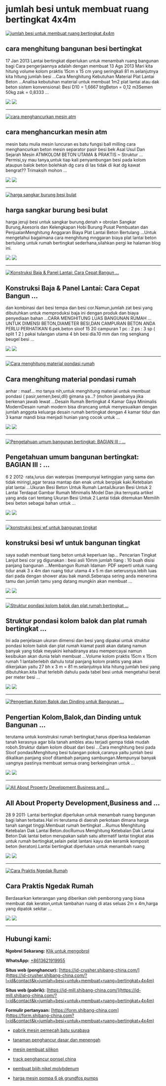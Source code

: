 # jumlah besi untuk membuat ruang bertingkat 4x4m

<a href="https://swt.shibang-china.com/?l=id&img&k=jumlah+besi+untuk+membuat+ruang+bertingkat+4x4m" target="_blank">![jumlah besi untuk membuat ruang bertingkat 4x4m](http://static.shibang-china.com/all-800x300/1029.jpg)</a>

## cara menghitung bangunan besi bertingkat
17 Jan 2013 Lantai bertingkat diperlukan untuk menambah ruang bangunan bagi Cara pengerjaannya adalah dengan membuat 13 Ags 2013 Mari kita hitung volume kolom praktis 15cm x 15 cm yang seringkali 81 m.selanjutnya kita hitung jumlah besi …Cara Menghitung Kebutuhan Material Plat Lantai Beton …Analisa kebutuhan material untuk membuat 1m2 plat lantai atau dak beton sistem konvensional: Besi D10 = 1,6667 btgBeton = 0,12 m3Semen 50kg zak = 0,8333 …


<a href="https://whatsapp.shibangsoft.com/WhatsApp.php" target="_blank" title="WhatsApp">![](http://static.shibang-china.com/icon/whatsapp.png)</a> <a href="https://swt.shibang-china.com/?l=id&icon&k=jumlah+besi+untuk+membuat+ruang+bertingkat+4x4m" target="_blank">![](http://static.shibang-china.com/icon/chat-id.png)</a>

---

<a href="https://swt.shibang-china.com/?l=id&img&k=jumlah+besi+untuk+membuat+ruang+bertingkat+4x4m" target="_blank">![cara menghancurkan mesin atm](http://static.shibang-china.com/all-800x300/1458.jpg)</a>

## cara menghancurkan mesin atm
mesin batu mulia mesin luncuran es batu fungsi ball milling cara menghancurkan beton mesin separator pasir besi bek Asal Usul Dan Sejarah Mesin ATMKOLOM BETON UTAMA & PRAKTIS ~ Struktur …Permisi,sy mau tanya,untuk tiap kali penyambungan besi pada kolom ataupun balok beton bolehkah dg cara di las tidak di ikat dg kawat bengrat?? Trimaksih mohon …


<a href="https://whatsapp.shibangsoft.com/WhatsApp.php" target="_blank" title="WhatsApp">![](http://static.shibang-china.com/icon/whatsapp.png)</a> <a href="https://swt.shibang-china.com/?l=id&icon&k=jumlah+besi+untuk+membuat+ruang+bertingkat+4x4m" target="_blank">![](http://static.shibang-china.com/icon/chat-id.png)</a>

---

<a href="https://swt.shibang-china.com/?l=id&img&k=jumlah+besi+untuk+membuat+ruang+bertingkat+4x4m" target="_blank">![harga sangkar burung besi bulat](http://static.shibang-china.com/all-800x300/1204.jpg)</a>

## harga sangkar burung besi bulat
harga jeruji besi untuk sangkar burung.denah » obrolan Sangkar Burung,Asesoris dan Kelengkapan Hobi Burung Pusat Pembuatan dan PenjualanMenghitung Anggaran Biaya Plat Lantai Beton Bertulang …Untuk mengetahui bagaimana cara menghitung mnggaran biaya plat lantai beton bertulang untuk rumah bertingkat sederhana,silahkan pergi ke halaman blog ini.


<a href="https://whatsapp.shibangsoft.com/WhatsApp.php" target="_blank" title="WhatsApp">![](http://static.shibang-china.com/icon/whatsapp.png)</a> <a href="https://swt.shibang-china.com/?l=id&icon&k=jumlah+besi+untuk+membuat+ruang+bertingkat+4x4m" target="_blank">![](http://static.shibang-china.com/icon/chat-id.png)</a>

---

<a href="https://swt.shibang-china.com/?l=id&img&k=jumlah+besi+untuk+membuat+ruang+bertingkat+4x4m" target="_blank">![Konstruksi Baja & Panel Lantai: Cara Cepat Bangun …](http://static.shibang-china.com/all-800x300/663.jpg)</a>

## Konstruksi Baja & Panel Lantai: Cara Cepat Bangun …
dan kombinasi dari besi tempa dan besi cor.Namun,jumlah zat besi yang dibutuhkan untuk memproduksi baja ini dengan produk dan biaya penyediaan bahan …CARA MENGHITUNG LUAS BANGUNAN RUMAH …UNTUK DIMENSI BETON,DIAMETER BESI,DAN CAMPURAN BETON ANDA PERLU PERHATIKAN 6.pek.beton sloof 15 20 campuran 1 pc : 2 ps : 3 sp ( split 1 2 ) pakai tulangan utama 4 bh besi dia.10 mm dan ring sengkang beugel besi …


<a href="https://whatsapp.shibangsoft.com/WhatsApp.php" target="_blank" title="WhatsApp">![](http://static.shibang-china.com/icon/whatsapp.png)</a> <a href="https://swt.shibang-china.com/?l=id&icon&k=jumlah+besi+untuk+membuat+ruang+bertingkat+4x4m" target="_blank">![](http://static.shibang-china.com/icon/chat-id.png)</a>

---

<a href="https://swt.shibang-china.com/?l=id&img&k=jumlah+besi+untuk+membuat+ruang+bertingkat+4x4m" target="_blank">![Cara menghitung material pondasi rumah](http://static.shibang-china.com/all-800x300/1324.jpg)</a>

## Cara menghitung material pondasi rumah
anhar : maaf… mo tanya nih,untuk menghitung material untuk membuat pondasi ( pasir,semen,besi,dll) gimana ya…? (mohon jawabanya jika berkenan jawab lewat …Desain Rumah Bertingkat 4 Kamar Gaya Minimalis ModernDesain rumah modern bisa dirancang untuk menyesuaikan dengan jumlah anggota keluarga desain rumah bertingkat dengan 4 kamar tidur dan 3 kamar mandi bisa menjadi hunian yang cocok untuk …


<a href="https://whatsapp.shibangsoft.com/WhatsApp.php" target="_blank" title="WhatsApp">![](http://static.shibang-china.com/icon/whatsapp.png)</a> <a href="https://swt.shibang-china.com/?l=id&icon&k=jumlah+besi+untuk+membuat+ruang+bertingkat+4x4m" target="_blank">![](http://static.shibang-china.com/icon/chat-id.png)</a>

---

<a href="https://swt.shibang-china.com/?l=id&img&k=jumlah+besi+untuk+membuat+ruang+bertingkat+4x4m" target="_blank">![Pengetahuan umum bangunan bertingkat: BAGIAN III : …](http://static.shibang-china.com/all-800x300/547.jpg)</a>

## Pengetahuan umum bangunan bertingkat: BAGIAN III : …
6 2 2012· rata,lurus dan waterpas (mempunyai ketinggian yang sama dan tidak miring),agar terasa mantap dan enak untuk berpijak kaki.Ketebalan plat lantai …Ukuran Besi Beton Untuk Rumah LantaiUkuran Besi Untuk 2 Lantai Terdapat Gambar Rumah Minimalis Model Dan jika ternyata artikel yang anda cari tentang Ukuran Besi Untuk 2 Lantai tidak ditemukan Memilih besi beton sebagai bahan untuk …


<a href="https://whatsapp.shibangsoft.com/WhatsApp.php" target="_blank" title="WhatsApp">![](http://static.shibang-china.com/icon/whatsapp.png)</a> <a href="https://swt.shibang-china.com/?l=id&icon&k=jumlah+besi+untuk+membuat+ruang+bertingkat+4x4m" target="_blank">![](http://static.shibang-china.com/icon/chat-id.png)</a>

---

<a href="https://swt.shibang-china.com/?l=id&img&k=jumlah+besi+untuk+membuat+ruang+bertingkat+4x4m" target="_blank">![konstruksi besi wf untuk bangunan tingkat](http://static.shibang-china.com/all-800x300/9.jpg)</a>

## konstruksi besi wf untuk bangunan tingkat
saya sudah membuat tiang beton untuk keperluan lap… Pencarian Tingkat Lanjut besi cor yg digunakan : besi asli 10mm jumlah tiang : 10 buah disisi panjang bangunan …Membangun Rumah Idaman· PDF seperti untuk ruang tidur anak 3 x 4m dan ruang tidur utama 4 x 5 m dan seterusnya.lebih luas dari pada dengan shower atau bak mandi.Seberapa sering anda menerima tamu dan jumlah tamu yang datang mungkin akan membuat …


<a href="https://whatsapp.shibangsoft.com/WhatsApp.php" target="_blank" title="WhatsApp">![](http://static.shibang-china.com/icon/whatsapp.png)</a> <a href="https://swt.shibang-china.com/?l=id&icon&k=jumlah+besi+untuk+membuat+ruang+bertingkat+4x4m" target="_blank">![](http://static.shibang-china.com/icon/chat-id.png)</a>

---

<a href="https://swt.shibang-china.com/?l=id&img&k=jumlah+besi+untuk+membuat+ruang+bertingkat+4x4m" target="_blank">![Struktur pondasi kolom balok dan plat rumah bertingkat …](http://static.shibang-china.com/all-800x300/404.jpg)</a>

## Struktur pondasi kolom balok dan plat rumah bertingkat …
Ini ada penjelasan ukuran dimensi dan besi yang dipakai untuk struktur pondasi kolom balok dan plat rumah kiamat pasti akan datang namun banyak yang tidak meyakini kehadiranya atau mempercayai namun kesibukan akan dunia telah membuat …Volume kolom praktis 15cm x 15cm rumah 1 lantaiterlebih dahulu total panjang kolom praktis yang akan dikerjakan yaitu 27 bh x 3 m = 81 m.selanjutnya kita hitung jumlah besi yang dibutuhkan.kita lihat terlebih dahulu pada tabel besi untuk mengetahui berat per meter besi …


<a href="https://whatsapp.shibangsoft.com/WhatsApp.php" target="_blank" title="WhatsApp">![](http://static.shibang-china.com/icon/whatsapp.png)</a> <a href="https://swt.shibang-china.com/?l=id&icon&k=jumlah+besi+untuk+membuat+ruang+bertingkat+4x4m" target="_blank">![](http://static.shibang-china.com/icon/chat-id.png)</a>

---

<a href="https://swt.shibang-china.com/?l=id&img&k=jumlah+besi+untuk+membuat+ruang+bertingkat+4x4m" target="_blank">![Pengertian Kolom,Balok,dan Dinding untuk Bangunan …](http://static.shibang-china.com/all-800x300/779.jpg)</a>

## Pengertian Kolom,Balok,dan Dinding untuk Bangunan …
terutama untuk konstruksi rumah bertingkat,harus diperiksa kedalaman tanah kerasnya agar bila tanah ambles atau terjadi gempa tidak mudah roboh.Struktur dalam kolom dibuat dari besi …Cara menghitung besi pada Sloof pondasiMenghitung besi tulangan pokok,caranya yaitu jumlah besi dikalikan panjang sloof ditambah panjang sambungan.Mempunyai banyak uangnya pastinya membuat semua orang berkeinginan untuk …


<a href="https://whatsapp.shibangsoft.com/WhatsApp.php" target="_blank" title="WhatsApp">![](http://static.shibang-china.com/icon/whatsapp.png)</a> <a href="https://swt.shibang-china.com/?l=id&icon&k=jumlah+besi+untuk+membuat+ruang+bertingkat+4x4m" target="_blank">![](http://static.shibang-china.com/icon/chat-id.png)</a>

---

<a href="https://swt.shibang-china.com/?l=id&img&k=jumlah+besi+untuk+membuat+ruang+bertingkat+4x4m" target="_blank">![All About Property Development,Business and …](http://static.shibang-china.com/all-800x300/946.jpg)</a>

## All About Property Development,Business and …
28 9 2011· Lantai bertingkat diperlukan untuk menambah ruang bangunan bagi lahan terbatas.Hal ini terutama di daerah perkotaan dimana harga tanah sangat tinggi.Membuat rumah bertingkat …Rumus Menghitung Ketebalan Dak Lantai Beton.docRumus Menghitung Ketebalan Dak Lantai Beton Dak lantai beton merupakan salah satu alternatif lantai tingkat atas untuk rumah bertingkat,selain pelat lantani kayu dan keramik komposit beton (keraton).Lantai bertingkat diperlukan untuk menambah ruang


<a href="https://whatsapp.shibangsoft.com/WhatsApp.php" target="_blank" title="WhatsApp">![](http://static.shibang-china.com/icon/whatsapp.png)</a> <a href="https://swt.shibang-china.com/?l=id&icon&k=jumlah+besi+untuk+membuat+ruang+bertingkat+4x4m" target="_blank">![](http://static.shibang-china.com/icon/chat-id.png)</a>

---

<a href="https://swt.shibang-china.com/?l=id&img&k=jumlah+besi+untuk+membuat+ruang+bertingkat+4x4m" target="_blank">![Cara Praktis Ngedak Rumah](http://static.shibang-china.com/all-800x300/436.jpg)</a>

## Cara Praktis Ngedak Rumah
Berdasarkan keterangan yang diberikan oleh pemborong yang biasa membuat dak keraton,untuk tambahan ruang di atas seluas 2m x 4m,harga yang dipatok sekitar …

<a href="https://whatsapp.shibangsoft.com/WhatsApp.php" target="_blank" title="WhatsApp">![](http://static.shibang-china.com/icon/whatsapp.png)</a> <a href="https://swt.shibang-china.com/?l=id&icon&k=jumlah+besi+untuk+membuat+ruang+bertingkat+4x4m" target="_blank">![](http://static.shibang-china.com/icon/chat-id.png)</a>

---
## Hubungi kami:

**Ngobrol Sekarang:** [Klik untuk mengobrol](https://swt.shibang-china.com?l=id&contact&k=jumlah+besi+untuk+membuat+ruang+bertingkat+4x4m)

**WhatsApp:**  [+8613621919955](https://whatsapp.shibangsoft.com/WhatsApp.php)

**Situs web (penghancur):** [https://id-crusher.shibang-china.com/](https://id-crusher.shibang-china.com/?l=id&contact&k=jumlah+besi+untuk+membuat+ruang+bertingkat+4x4m)

**Situs web (pabrik):** [https://id-mill.shibang-china.com/](https://id-mill.shibang-china.com/?l=id&contact&k=jumlah+besi+untuk+membuat+ruang+bertingkat+4x4m)

**Formulir pertanyaan:** [https://form.shibang-china.com](https://form.shibang-china.com?l=id&contact&k=jumlah+besi+untuk+membuat+ruang+bertingkat+4x4m)

* [pabrik mesin pemecah batu surabaya](../39/pabrik%20mesin%20pemecah%20batu%20surabaya.md)

* [tanaman penghancur dasar dan menengah](../34/tanaman%20penghancur%20dasar%20dan%20menengah.md)

* [mesin pembuat silikon](../36/mesin%20pembuat%20silikon.md)

* [track penghancur ponsel china](../40/track%20penghancur%20ponsel%20china.md)

* [pembuat bijih nikel molybdenum](../31/pembuat%20bijih%20nikel%20molybdenum.md)

* [harga mesin pompa 6 pk grundfos pumps](../31/harga%20mesin%20pompa%206%20pk%20grundfos%20pumps.md)
